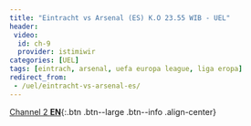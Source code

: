 ```yaml
---
title: "Eintracht vs Arsenal (ES) K.O 23.55 WIB - UEL"
header:
 video:
  id: ch-9
  provider: istimiwir
categories: [UEL]
tags: [eintrach, arsenal, uefa europa league, liga eropa]
redirect_from:
 - /uel/eintracht-vs-arsenal-es/
---
```


[Channel 2 **EN**](/uel/eintracht-vs-arsenal-en/){:.btn .btn--large .btn--info .align-center}
